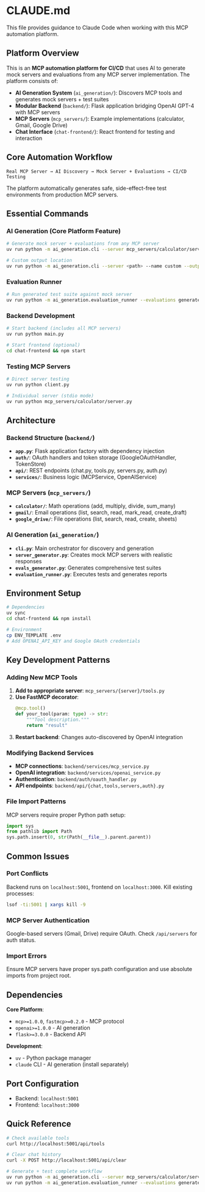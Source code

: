 # CLAUDE.md

This file provides guidance to Claude Code when working with this MCP automation platform.

## Platform Overview

This is an **MCP automation platform for CI/CD** that uses AI to generate mock servers and evaluations from any MCP server implementation. The platform consists of:

- **AI Generation System** (`ai_generation/`): Discovers MCP tools and generates mock servers + test suites
- **Modular Backend** (`backend/`): Flask application bridging OpenAI GPT-4 with MCP servers  
- **MCP Servers** (`mcp_servers/`): Example implementations (calculator, Gmail, Google Drive)
- **Chat Interface** (`chat-frontend/`): React frontend for testing and interaction

## Core Automation Workflow

```
Real MCP Server → AI Discovery → Mock Server + Evaluations → CI/CD Testing
```

The platform automatically generates safe, side-effect-free test environments from production MCP servers.

## Essential Commands

### AI Generation (Core Platform Feature)
```bash
# Generate mock server + evaluations from any MCP server
uv run python -m ai_generation.cli --server mcp_servers/calculator/server.py

# Custom output location
uv run python -m ai_generation.cli --server <path> --name custom --output-dir custom_output
```

### Evaluation Runner
```bash
# Run generated test suite against mock server
uv run python -m ai_generation.evaluation_runner --evaluations generated/calculator/evaluations.json --mock-server generated/calculator/server.py
```

### Backend Development
```bash
# Start backend (includes all MCP servers)
uv run python main.py

# Start frontend (optional)
cd chat-frontend && npm start
```

### Testing MCP Servers
```bash
# Direct server testing
uv run python client.py

# Individual server (stdio mode)
uv run python mcp_servers/calculator/server.py
```

## Architecture

### Backend Structure (`backend/`)
- **`app.py`**: Flask application factory with dependency injection
- **`auth/`**: OAuth handlers and token storage (GoogleOAuthHandler, TokenStore)
- **`api/`**: REST endpoints (chat.py, tools.py, servers.py, auth.py)
- **`services/`**: Business logic (MCPService, OpenAIService)

### MCP Servers (`mcp_servers/`)
- **`calculator/`**: Math operations (add, multiply, divide, sum_many)
- **`gmail/`**: Email operations (list, search, read, mark_read, create_draft)
- **`google_drive/`**: File operations (list, search, read, create, sheets)

### AI Generation (`ai_generation/`)
- **`cli.py`**: Main orchestrator for discovery and generation
- **`server_generator.py`**: Creates mock MCP servers with realistic responses
- **`evals_generator.py`**: Generates comprehensive test suites
- **`evaluation_runner.py`**: Executes tests and generates reports

## Environment Setup

```bash
# Dependencies
uv sync
cd chat-frontend && npm install

# Environment
cp ENV_TEMPLATE .env
# Add OPENAI_API_KEY and Google OAuth credentials
```

## Key Development Patterns

### Adding New MCP Tools
1. **Add to appropriate server**: `mcp_servers/{server}/tools.py`
2. **Use FastMCP decorator**:
   ```python
   @mcp.tool()
   def your_tool(param: type) -> str:
       """Tool description."""
       return "result"
   ```
3. **Restart backend**: Changes auto-discovered by OpenAI integration

### Modifying Backend Services
- **MCP connections**: `backend/services/mcp_service.py`
- **OpenAI integration**: `backend/services/openai_service.py`  
- **Authentication**: `backend/auth/oauth_handler.py`
- **API endpoints**: `backend/api/{chat,tools,servers,auth}.py`

### File Import Patterns
MCP servers require proper Python path setup:
```python
import sys
from pathlib import Path
sys.path.insert(0, str(Path(__file__).parent.parent))
```

## Common Issues

### Port Conflicts
Backend runs on `localhost:5001`, frontend on `localhost:3000`. Kill existing processes:
```bash
lsof -ti:5001 | xargs kill -9
```

### MCP Server Authentication
Google-based servers (Gmail, Drive) require OAuth. Check `/api/servers` for auth status.

### Import Errors
Ensure MCP servers have proper sys.path configuration and use absolute imports from project root.

## Dependencies

**Core Platform**:
- `mcp>=1.0.0`, `fastmcp>=0.2.0` - MCP protocol
- `openai>=1.0.0` - AI generation
- `flask>=3.0.0` - Backend API

**Development**:
- `uv` - Python package manager
- `claude` CLI - AI generation (install separately)

## Port Configuration
- Backend: `localhost:5001`
- Frontend: `localhost:3000`

## Quick Reference

```bash
# Check available tools
curl http://localhost:5001/api/tools

# Clear chat history  
curl -X POST http://localhost:5001/api/clear

# Generate + test complete workflow
uv run python -m ai_generation.cli --server mcp_servers/calculator/server.py
uv run python -m ai_generation.evaluation_runner --evaluations generated/calculator/evaluations.json --mock-server generated/calculator/server.py
```